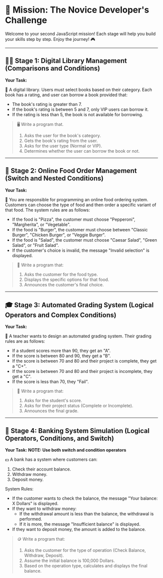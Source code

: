 # 🌟 Mission: The Novice Developer's Challenge

Welcome to your second JavaScript mission! Each stage will help you build your skills step by step. Enjoy the journey! 🎮

---

## 🧑‍💻 Stage 1: Digital Library Management (Comparisons and Conditions)

**Your Task:**

📝 A digital library. Users must select books based on their category. Each book has a rating, and user can borrow a book provided that:

- The book's rating is greater than 7.
- If the book's rating is between 5 and 7, only VIP users can borrow it.
- If the rating is less than 5, the book is not available for borrowing.

> 🖥️ Write a program that.
>
> 1. Asks the user for the book's category.
> 2. Gets the book's rating from the user.
> 3. Asks for the user type (Normal or VIP).
> 4. Determines whether the user can borrow the book or not.

---

## 🍕 Stage 2: Online Food Order Management (Switch and Nested Conditions)

**Your Task:**

🍔 You are responsible for programming an online food ordering system. Customers can choose the type of food and then order a specific variant of that food. The system rules are as follows:

- If the food is "Pizza", the customer must choose "Pepperoni", "Margherita", or "Vegetable".
- If the food is "Burger", the customer must choose between "Classic Burger", "Chicken Burger", or "Veggie Burger".
- If the food is "Salad", the customer must choose "Caesar Salad", "Green Salad", or "Fruit Salad".
- If the customer's choice is invalid, the message "Invalid selection" is displayed.

> 🥗 Write a program that:
>
> 1. Asks the customer for the food type.
> 2. Displays the specific options for that food.
> 3. Announces the customer's final choice.

---

## 🎓 Stage 3: Automated Grading System (Logical Operators and Complex Conditions)

**Your Task:**

🏫 A teacher wants to design an automated grading system. Their grading rules are as follows:

- If a student scores more than 90, they get an "A".
- If the score is between 80 and 90, they get a "B".
- If the score is between 70 and 80 and their project is complete, they get a "C+".
- If the score is between 70 and 80 and their project is incomplete, they get a "C".
- If the score is less than 70, they "Fail".

> 📓 Write a program that:
>
> 1. Asks for the student's score.
> 2. Asks for their project status (Complete or Incomplete).
> 3. Announces the final grade.

---

## 🏦 Stage 4: Banking System Simulation (Logical Operators, Conditions, and Switch)

**Your Task:**
**NOTE: Use both switch and condition operators**

💵 A bank has a system where customers can:

1. Check their account balance.
2. Withdraw money.
3. Deposit money.

System Rules:

- If the customer wants to check the balance, the message "Your balance: X Dollars" is displayed.
- If they want to withdraw money:
  - If the withdrawal amount is less than the balance, the withdrawal is performed.
  - If it is more, the message "Insufficient balance" is displayed.
- If they want to deposit money, the amount is added to the balance.

> 🪙 Write a program that:
>
> 1. Asks the customer for the type of operation (Check Balance, Withdraw, Deposit).
> 2. Assume the initial balance is 100,000 Dollars.
> 3. Based on the operation type, calculates and displays the final balance.
